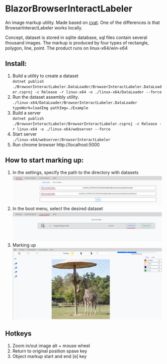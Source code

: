 # BlazorBrowserInteractLabeler

An image markup utility. Made based on [cvat](https://github.com/opencv/cvat). One of the differences is that BrowserInteractLabeler works locally.

Concept, dataset is stored in sqlite database, sql files contain several thousand images. The markup is produced by four types of rectangle, polygon, line, point. The product runs on linux-x64/win-x64

## Install:
1. Build a utility to create a dataset <br>
   `dotnet publish ./BrowserInteractLabeler.DataLoader/BrowserInteractLabeler.DataLoader.csproj -c Release -r linux-x64 -o ./linux-x64/DataLoader --force`
2. Run the dataset assembly utility.<br>
     `./linux-x64/DataLoader/BrowserInteractLabeler.DataLoader typeWork=loadImg pathImg=./Example`
3. Build a server<br>
     `dotnet publish ./BrowserInteractLabeler/BrowserInteractLabeler.csproj -c Release -r linux-x64 -o ./linux-x64/webserver --force`
4. Start server<br>
     `./linux-x64/webserver/BrowserInteractLabeler`
5. Run chrome browser http://localhost:5000<br>

## How to start marking up:
1. In the settings, specify the path to the directory with datasets
   ![plot](./Example/Info/settings.jpg)
2. In the boot menu, select the desired dataset
   ![plot](./Example/Info/load_db.jpg)
3. Marking up
   ![plot](./Example/Info/start_page.jpg)

## Hotkeys <br>
1. Zoom in/out image alt + mouse wheel
2. Return to original position spase key
3. Object markup start and end [e] key
